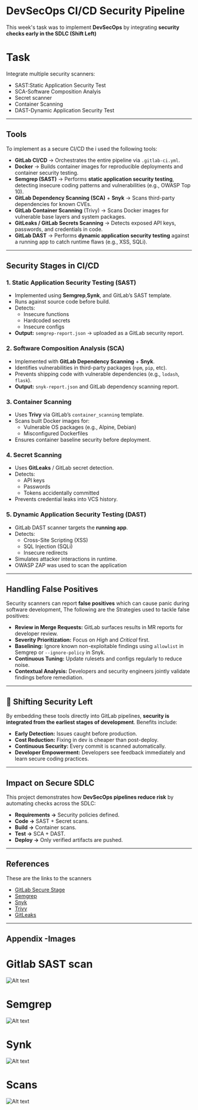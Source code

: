 # DevSecOps CI/CD Security Pipeline

This week's task was to implement **DevSecOps**  by integrating **security checks early in the SDLC (Shift Left)**

# Task

Integrate multiple security scanners:
- SAST:Static Application Security Test
- SCA-Software Composition Analyis
- Secret scanner
- Container Scanning
- DAST-Dynamic Application Security Test



---

## Tools 

To implement as a secure CI/CD the i used the following tools:

- **GitLab CI/CD** → Orchestrates the entire pipeline via `.gitlab-ci.yml`.  
- **Docker** → Builds container images for reproducible deployments and container security testing.  
- **Semgrep (SAST)** → Performs **static application security testing**, detecting insecure coding patterns and vulnerabilities (e.g., OWASP Top 10).  
- **GitLab Dependency Scanning (SCA)** + **Snyk** → Scans third-party dependencies for known CVEs.  
- **GitLab Container Scanning** (Trivy) → Scans Docker images for vulnerable base layers and system packages.  
- **GitLeaks / GitLab Secrets Scanning** → Detects exposed API keys, passwords, and credentials in code.  
- **GitLab DAST** → Performs **dynamic application security testing** against a running app to catch runtime flaws (e.g., XSS, SQLi).  

---

##  Security Stages in CI/CD

### 1. **Static Application Security Testing (SAST)**
- Implemented using **Semgrep**,**Synk**, and GitLab’s SAST template.  
- Runs against source code before build.  
- Detects:
  - Insecure functions
  - Hardcoded secrets
  - Insecure configs  
- **Output:** `semgrep-report.json` → uploaded as a GitLab security report.

### 2. **Software Composition Analysis (SCA)**
- Implemented with **GitLab Dependency Scanning** + **Snyk**.  
- Identifies vulnerabilities in third-party packages (`npm`, `pip`, etc).  
- Prevents shipping code with vulnerable dependencies (e.g., `lodash`, `flask`).  
- **Output:** `snyk-report.json` and GitLab dependency scanning report.

### 3. **Container Scanning**
- Uses **Trivy** via GitLab’s `container_scanning` template.  
- Scans built Docker images for:
  - Vulnerable OS packages (e.g., Alpine, Debian)
  - Misconfigured Dockerfiles  
- Ensures container baseline security before deployment.  

### 4. **Secret Scanning**
- Uses **GitLeaks** / GitLab secret detection.  
- Detects:
  - API keys
  - Passwords
  - Tokens accidentally committed  
- Prevents credential leaks into VCS history.  

### 5. **Dynamic Application Security Testing (DAST)**
- GitLab DAST scanner targets the **running app**.  
- Detects:
  - Cross-Site Scripting (XSS)
  - SQL Injection (SQLi)
  - Insecure redirects
- Simulates attacker interactions in runtime.
- OWASP ZAP was used to scan the application

---

## Handling False Positives

Security scanners can report **false positives** which can cause panic during software development,
The following are the  Strategies used to tackle false positives:

- **Review in Merge Requests:** GitLab surfaces results in MR reports for developer review.  
- **Severity Prioritization:** Focus on *High* and *Critical* first.  
- **Baselining:** Ignore known non-exploitable findings using `allowlist` in Semgrep or `--ignore-policy` in Snyk.  
- **Continuous Tuning:** Update rulesets and configs regularly to reduce noise.  
- **Contextual Analysis:** Developers and security engineers jointly validate findings before remediation.

---

## 🔄 Shifting Security Left

By embedding these tools directly into GitLab pipelines, **security is integrated from the earliest stages of development**. Benefits include:  
- **Early Detection:** Issues caught before production.  
- **Cost Reduction:** Fixing in dev is cheaper than post-deploy.  
- **Continuous Security:** Every commit is scanned automatically.  
- **Developer Empowerment:** Developers see feedback immediately and learn secure coding practices.  

---

## Impact on Secure SDLC

This project demonstrates how **DevSecOps pipelines reduce risk** by automating checks across the SDLC:  
- **Requirements →** Security policies defined.  
- **Code →** SAST + Secret scans.  
- **Build →** Container scans.  
- **Test →** SCA + DAST.  
- **Deploy →** Only verified artifacts are pushed.  


---

## References

These are the links to the scanners

- [GitLab Secure Stage](https://docs.gitlab.com/ee/user/application_security/)  
- [Semgrep](https://semgrep.dev/)  
- [Snyk](https://snyk.io/)  
- [Trivy](https://aquasecurity.github.io/trivy/)  
- [GitLeaks](https://github.com/gitleaks/gitleaks)  

---
## Appendix -Images

# Gitlab SAST scan

![Alt text](/Images/scan14.png)


# Semgrep

![Alt text](/Images/scan9.png)



# Synk

![Alt text](/Images/scan5.png)


# Scans

![Alt text](/Images/scan4.png)




